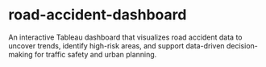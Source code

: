 # road-accident-dashboard
An interactive Tableau dashboard that visualizes road accident data to uncover trends, identify high-risk areas, and support data-driven decision-making for traffic safety and urban planning.
